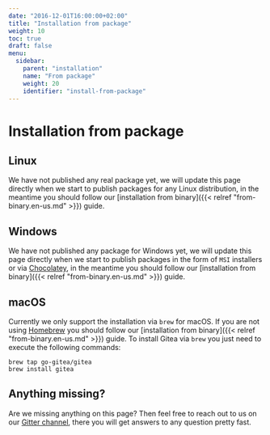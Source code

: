 ```yaml
---
date: "2016-12-01T16:00:00+02:00"
title: "Installation from package"
weight: 10
toc: true
draft: false
menu:
  sidebar:
    parent: "installation"
    name: "From package"
    weight: 20
    identifier: "install-from-package"
---
```


# Installation from package

## Linux

We have not published any real package yet, we will update this page directly when we start to publish packages for any Linux distribution, in the meantime you should follow our [installation from binary]({{< relref "from-binary.en-us.md" >}}) guide.

## Windows

We have not published any package for Windows yet, we will update this page directly when we start to publish packages in the form of `MSI` installers or via [Chocolatey](https://chocolatey.org/), in the meantime you should follow our [installation from binary]({{< relref "from-binary.en-us.md" >}}) guide.

## macOS

Currently we only support the installation via `brew` for macOS. If you are not using [Homebrew](http://brew.sh/) you should follow our [installation from binary]({{< relref "from-binary.en-us.md" >}}) guide. To install Gitea via `brew` you just need to execute the following commands:

```
brew tap go-gitea/gitea
brew install gitea
```

## Anything missing?

Are we missing anything on this page? Then feel free to reach out to us on our [Gitter channel](https://gitter.im/go-gitea/gitea/), there you will get answers to any question pretty fast.
